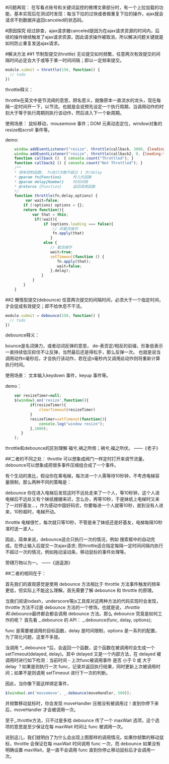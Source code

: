 #问题再现：
在写看点账号和关键词监控的微博文章部分时，有一个上拉加载的功能，基本实现后在测试时发现：每当下拉的过快或者做重复下拉的操作，ajax就会请求不到数据并返回canceled的状态码。

#原因探究
经过排查，ajax请求被canceled是因为在ajax请求资源的时间内，后续的操作继续触发了ajax请求资源，因此请求操作被取消，所以解决问题关键就是如何防止重复发送ajax请求。

#解决方法
##1 节制型提交(throttle) 无论提交如何频繁，任意两次有效提交的间隔时间必定会大于或等于某一时间间隔；即以一定频率提交。
``` javascript
module.submit = throttle(150, function() {
  // todo
})
```
throttle释义：

throttle在英文中是节流阀的意思，顾名思义，就像原本一直流水的龙头，现在每隔一定时间开一下，以节流。也就是会说预先设定一个执行周期，当调用动作的时刻大于等于执行周期则执行该动作，然后进入下一个新周期。

使用场景： 鼠标移动，mousemove 事件；DOM 元素动态定位，window对象的resize和scroll 事件等。

demo:
``` javascript
    window.addEventListener("resize", throttle(callback, 3000, {leading:true}));
    window.addEventListener("resize", throttle(callback2, 0, {leading:false}));
    function callback ()  { console.count("Throttled"); }
    function callback2 () { console.count("Not Throttled"); }
    /**
    * 频率控制函数， fn执行次数不超过 1 次/delay
    * @param fn{Function}     传入的函数
    * @param delay{Number}    时间间隔
    * @returns {Function}     返回调用函数
    */
    function throttle(fn,delay,options) {
         var wait=false;
        if (!options) options = {};
        return function(){
            var that = this;
             if(!wait){
                 if (options.leading === false){
                     // 非截流操作
                     fn.apply(that)
                    }
                 else { 
                    // 截流操作
                    wait=true;
                    setTimeout(function () {
                       fn.apply(that);
                       wait=false;
                    },delay);
                }
            }
        }
    }
```
##2 懒惰型提交(debounce) 任意两次提交的间隔时间，必须大于一个指定时间，才会促成有效提交；即不给休息不干活。
``` javascript
module.submit = debounce(150, function() {  
  // todo
})
```
debounce释义：

bounce是名词弹力，或者动词反弹的意思， de-表否定/相反的前缀，形象低表示一直持续低压抑住不让反弹，当然最后还是得松手，那么反弹一次。 也就是说当调用动作n毫秒后，才会执行该动作，若在这n毫秒内又调用此动作则将重新计算执行时间。

使用场景： 文本输入keydown 事件，keyup 事件等。

demo：
``` javascript
    var resizeTimer=null;
    $(window).on('resize',function(){
           if(resizeTimer){
               clearTimeout(resizeTimer)
           }
           resizeTimer=setTimeout(function(){
               console.log("window resize");
           },1000);
       }
    );
 ```
throttle和debounce的区别理解
福兮,祸之所倚；祸兮,福之所伏。 ——《老子》

##二者的不同之处： 
throttle 可以想象成阀门一样定时打开来调节流量。 debounce可以想象成把很多事件压缩组合成了一个事件。

有个生动的类比，假设你在乘电梯，每次进一个人需等待10秒钟，不考虑电梯容量限制，那么两种不同的策略是：

debounce 你在进入电梯后发现这时不远处走来了一个人，等10秒钟，这个人进电梯后不远处又有个妹纸姗姗来迟，怎么办，再等10秒，于是妹纸上电梯时又来了一对好基友...，作为感动中国好码农，你要每进一个人就等10秒，直到没有人进来，10秒超时，电梯开动。

throttle 电梯很忙，每次就只等10秒，不管是来了妹纸还是好基友，电梯每隔10秒准时送一波人。

因此，简单来说，debounce适合只执行一次的情况，例如 搜索框中的自动完成。在停止输入后提交一次ajax请求; 而throttle适合指定每隔一定时间间隔内执行不超过一次的情况，例如拖动滚动条，移动鼠标的事件处理等。

旁礴万物以为一。 ——《逍遥游》

##二者的相同在于：

首先我们的直观感觉是使用 debounce 方法相比于 throttle 方法事件触发的频率更低，但实际上不能这么理解。首先需要了解 debounce 和 throttle 的原理。

当我们阅读lodash，underscore等js工具库对这两种方法的代码实现时会发现，throttle 方法不过是 debounce 方法的一个修饰。也就是说，_.throttle和_.debounce最终都会都会调用 debounce 方法。那么 debounce 究竟是如何工作的呢？ 首先看 _.debounce 的 API： 
_.debounce(func, delay, options); 

func 是需要被调用的目标函数，delay 是时间限制，options 是一系列的配置，为了简化问题，这里不多提。

当调用 *_.debounce *后，会返回一个函数，这个函数在被调用时会生成一个 setTimeout(delayed, delay)。其中 delayed 又是一个内部方法，在 delayed 被调用时进行如下检测：当前时间 - 上次func被调用事件 是否 小于 0 或 大于 delay ？如果是则执行一次 func，记录并返回执行结果，同时更新上次被调用时间；如果不是则调用 setTimeout 进行下一次的判断。

因此，当你像下面这样绑定事件，

``` javascript
$(window).on('mousemove', _.debounce(moveHandler, 500));
```
并频繁移动鼠标时，你会发现 moveHandler 压根没有被调用过！直到你停下来后，moveHandler 才会被调用一次。

至于_.throttle方法，只不过是多给 debounce 传了一个 maxWait 选项，这个选项的意思是至少保证在每 maxWait 时间让 func 被调用一次。

说到这儿，我们就明白了为什么会出现上图那样的调用情况。如果你频繁的移动鼠标，throttle 会保证在每 maxWait 时间调用 func 一次，而 debounce 如果没有明确设置 maxWait，是一直不会调用 func 直到你停止移动鼠标后才会调用一次。
